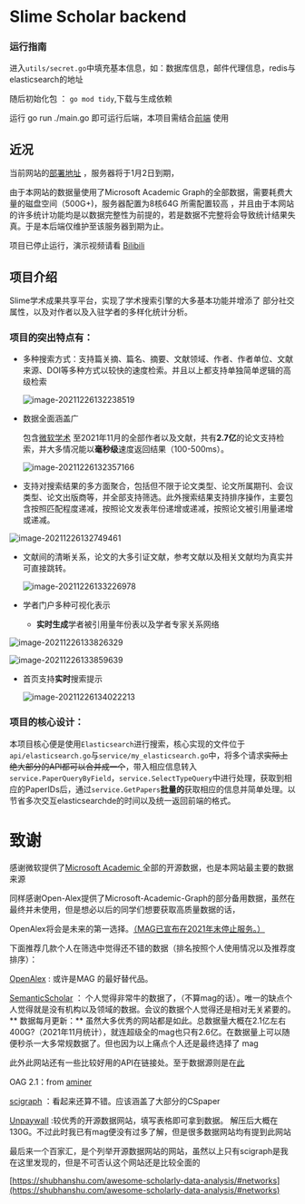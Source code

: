 # Slime Scholar backend





### 运行指南

进入`utils/secret.go`中填充基本信息，如：数据库信息，邮件代理信息，redis与elasticsearch的地址

随后初始化包 ： `go mod tidy`,下载与生成依赖 

运行 go run ./main.go 即可运行后端，本项目需结合[前端](https://github.com/BUAASE-Slime/SlimeScholar-frontend) 使用



## 近况

当前网站的[部署地址](https://slime.matrix53.top/) ，服务器将于1月2日到期，

由于本网站的数据量使用了Microsoft Academic Graph的全部数据，需要耗费大量的磁盘空间（500G+)，服务器配置为8核64G 所需配置较高 ，并且由于本网站的许多统计功能均是以数据完整性为前提的，若是数据不完整将会导致统计结果失真。于是本后端仅维护至该服务器到期为止。

项目已停止运行，演示视频请看 [Bilibili](https://www.bilibili.com/video/BV1SF411B7fG)


## 项目介绍

Slime学术成果共享平台，实现了学术搜索引擎的大多基本功能并增添了 部分社交属性，以及对作者以及入驻学者的多样化统计分析。

### 项目的突出特点有：

- 多种搜索方式：支持篇关摘、篇名、摘要、文献领域、作者、作者单位、文献来源、DOI等多种方式以较快的速度检索。并且以上都支持单独简单逻辑的高级检索

  ![image-20211226132238519](img/README/image-20211226132238519.png)



- 数据全面涵盖广 

  包含[微软学术](https://academic.microsoft.com/home) 至2021年11月的全部作者以及文献，共有**2.7亿**的论文支持检索，并大多情况能以**毫秒级**速度返回结果（100-500ms）。

  ![image-20211226132357166](img/README/image-20211226132357166.png)

- 支持对搜索结果的多方面聚合，包括但不限于论文类型、论文所属期刊、会议类型、论文出版商等，并全部支持筛选。此外搜索结果支持排序操作，主要包含按照匹配程度递减，按照论文发表年份递增或递减，按照论文被引用量递增或递减。

![image-20211226132749461](img/README/image-20211226132749461.png)



- 文献间的清晰关系，论文的大多引证文献，参考文献以及相关文献均为真实并可直接跳转。

  ![image-20211226133226978](img/README/image-20211226133226978.png)



- 学者门户多种可视化表示
  - **实时生成**学者被引用量年份表以及学者专家关系网络

![image-20211226133826329](img/README/image-20211226133826329.png)

![image-20211226133859639](img/README/image-20211226133859639.png)

- 首页支持**实时**搜索提示

  ![image-20211226134022213](img/README/image-20211226134022213.png)



### 项目的核心设计：

本项目核心便是使用`Elasticsearch`进行搜索，核心实现的文件位于`api/elasticsearch.go`与`service/my_elasticsearch.go`中，将多个请求~~实际上绝大部分的API都可以合并成一个~~，带入相应信息转入`service.PaperQueryByField`，`service.SelectTypeQuery`中进行处理，获取到相应的PaperIDs后，通过`service.GetPapers`**批量的**获取相应的信息并简单处理。以节省多次交互elasticsearchde的时间以及统一返回前端的格式。



# 致谢

感谢微软提供了[Microsoft Academic ](https://docs.microsoft.com/en-us/academic-services/graph/reference-data-schema)全部的开源数据，也是本网站最主要的数据来源

同样感谢Open-Alex提供了Microsoft-Academic-Graph的部分备用数据，虽然在最终并未使用，但是想必以后的同学们想要获取高质量数据的话，


OpenAlex将会是未来的第一选择。[（MAG已宣布在2021年末停止服务。）](https://www.nature.com/nature-index/news-blog/microsoft-academic-graph-discontinued-whats-next)

下面推荐几款个人在筛选中觉得还不错的数据（排名按照个人使用情况以及推荐度排序）：



[OpenAlex](https://openalex.org/data-dump) : 或许是MAG 的最好替代品。

[SemanticScholar](https://www.semanticscholar.org/product/api) ： 个人觉得非常牛的数据了，（不算mag的话）。唯一的缺点个人觉得就是没有机构以及领域的数据。会议的数据个人觉得还是相对无关紧要的。** 数据每月更新：** 虽然大多优秀的网站都是如此。总数据量大概在2.1亿左右 400G?（2021年11月统计），就连超级全的mag也只有2.6亿。在数据量上可以随便秒杀一大多常规数据了。但也因为以上痛点个人还是最终选择了 mag
	
此外此网站还有一些比较好用的API在链接处。至于数据源则是在[此](https://api.semanticscholar.org/corpus/)

OAG 2.1：from [aminer](https://www.aminer.cn/oag-2-1)

[scigraph](https://sn-scigraph.figshare.com/articles/dataset/Dataset_GRID_Organizations_for_SciGraph/7376537) ：看起来还算不错。应该涵盖了大部分的CSpaper

[Unpaywall](https://unpaywall.org/products/snapshot) :较优秀的开源数据网站，填写表格即可拿到数据。 解压后大概在130G。不过此时我已有mag便没有过多了解，但是很多数据网站均有提到此网站



最后来一个百家汇，是个列举开源数据网站的网站，虽然以上只有scigraph是我在这里发现的，但是不可否认这个网站还是比较全面的

[https://shubhanshu.com/awesome-scholarly-data-analysis/#networks](https://shubhanshu.com/awesome-scholarly-data-analysis/#networks)
